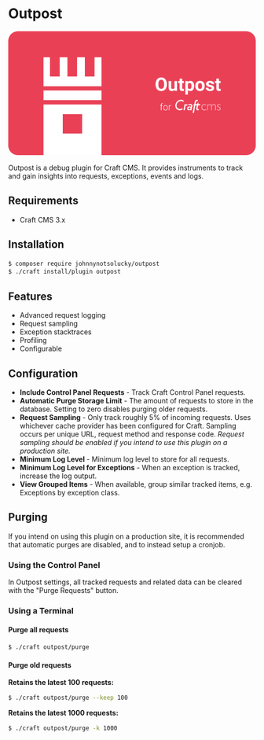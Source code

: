 # Outpost

![](docs/header.png)

Outpost is a debug plugin for Craft CMS. It provides instruments to track and gain insights into requests, exceptions, events and logs.

## Requirements

- Craft CMS 3.x

## Installation

```bash
$ composer require johnnynotsolucky/outpost
$ ./craft install/plugin outpost
```

## Features

- Advanced request logging
- Request sampling
- Exception stacktraces
- Profiling
- Configurable

## Configuration

- **Include Control Panel Requests** - Track Craft Control Panel requests.
- **Automatic Purge Storage Limit** - The amount of requests to store in the database. Setting to zero disables purging older requests.
- **Request Sampling** - Only track roughly 5% of incoming requests. Uses whichever cache provider has been configured for Craft. Sampling occurs per unique URL, request method and response code. *Request sampling should be enabled if you intend to use this plugin on a production site.*
- **Minimum Log Level** - Minimum log level to store for all requests.
- **Minimum Log Level for Exceptions** - When an exception is tracked, increase the log output.
- **View Grouped Items** - When available, group similar tracked items, e.g. Exceptions by exception class.

## Purging

If you intend on using this plugin on a production site, it is recommended that automatic purges are disabled, and to instead setup a cronjob.

### Using the Control Panel

In Outpost settings, all tracked requests and related data can be cleared with the "Purge Requests" button.

### Using a Terminal

#### Purge all requests

```bash
$ ./craft outpost/purge
```

#### Purge old requests

**Retains the latest 100 requests:**

```bash
$ ./craft outpost/purge --keep 100
```

**Retains the latest 1000 requests:**

```bash
$ ./craft outpost/purge -k 1000
```

